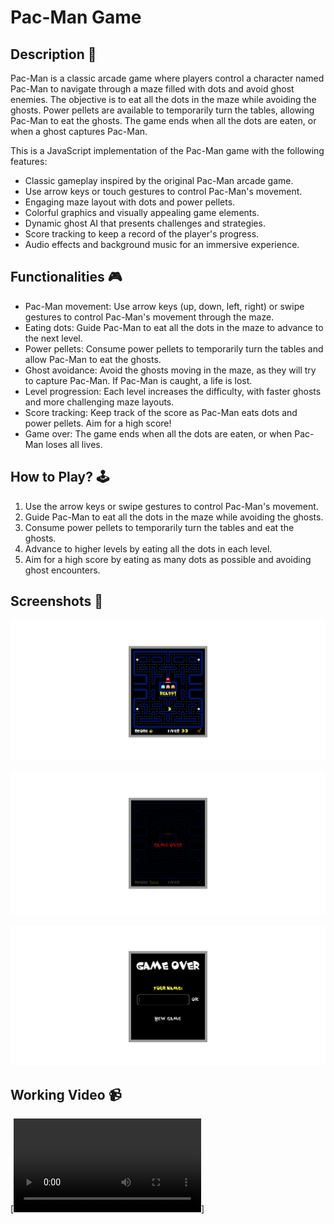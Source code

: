 # Pac-Man Game


## Description 📃

Pac-Man is a classic arcade game where players control a character named Pac-Man to navigate through a maze filled with dots and avoid ghost enemies. The objective is to eat all the dots in the maze while avoiding the ghosts. Power pellets are available to temporarily turn the tables, allowing Pac-Man to eat the ghosts. The game ends when all the dots are eaten, or when a ghost captures Pac-Man.

This is a JavaScript implementation of the Pac-Man game with the following features:

- Classic gameplay inspired by the original Pac-Man arcade game.
- Use arrow keys or touch gestures to control Pac-Man's movement.
- Engaging maze layout with dots and power pellets.
- Colorful graphics and visually appealing game elements.
- Dynamic ghost AI that presents challenges and strategies.
- Score tracking to keep a record of the player's progress.
- Audio effects and background music for an immersive experience.

## Functionalities 🎮

- Pac-Man movement: Use arrow keys (up, down, left, right) or swipe gestures to control Pac-Man's movement through the maze.
- Eating dots: Guide Pac-Man to eat all the dots in the maze to advance to the next level.
- Power pellets: Consume power pellets to temporarily turn the tables and allow Pac-Man to eat the ghosts.
- Ghost avoidance: Avoid the ghosts moving in the maze, as they will try to capture Pac-Man. If Pac-Man is caught, a life is lost.
- Level progression: Each level increases the difficulty, with faster ghosts and more challenging maze layouts.
- Score tracking: Keep track of the score as Pac-Man eats dots and power pellets. Aim for a high score!
- Game over: The game ends when all the dots are eaten, or when Pac-Man loses all lives.

## How to Play? 🕹️

1. Use the arrow keys or swipe gestures to control Pac-Man's movement.
2. Guide Pac-Man to eat all the dots in the maze while avoiding the ghosts.
3. Consume power pellets to temporarily turn the tables and eat the ghosts.
4. Advance to higher levels by eating all the dots in each level.
5. Aim for a high score by eating as many dots as possible and avoiding ghost encounters.

## Screenshots 📸

![Gameplay Screenshot](gamestart.png)

![Game Over Screenshot](gameover.png)

![Game Over Screenshot](game_over.png)

## Working Video 📹

[![Pac-Man Working Video](video.mp4)]


